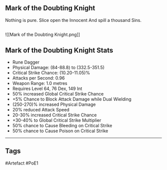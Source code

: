 ## Mark of the Doubting Knight
Nothing is pure.
Slice open the Innocent
And spill a thousand Sins.
##
![[Mark of the Doubting Knight.png]]
## Mark of the Doubting Knight Stats
- Rune Dagger
- Physical Damage: (84-88.8) to (332.5-351.5)
- Critical Strike Chance: (10.20-11.05)%
- Attacks per Second: 0.96
- Weapon Range: 1.0 metres
- Requires Level 64, 76 Dex, 149 Int
- 50% increased Global Critical Strike Chance
- +5% Chance to Block Attack Damage while Dual Wielding
- (250-270)% increased Physical Damage
- 20% reduced Attack Speed
- 20-30% increased Critical Strike Chance
- +30-40% to Global Critical Strike Multiplier
- 50% chance to Cause Bleeding on Critical Strike
- 50% chance to Cause Poison on Critical Strike


---
## Tags
#Artefact
#PoE1